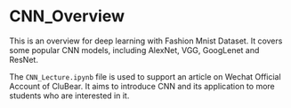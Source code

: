# CNN_Overview
This is an overview for deep learning with Fashion Mnist Dataset. It covers some popular CNN models, including AlexNet, VGG, GoogLenet and ResNet.

The `CNN_Lecture.ipynb` file is used to support an article on Wechat Official Account of CluBear. It aims to introduce CNN and its application to more students who are interested in it.


